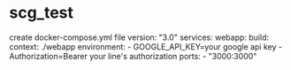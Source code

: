 # scg_test

create docker-compose.yml file
version: "3.0"
services:
  webapp:
    build:
      context: ./webapp
    environment:
      - GOOGLE_API_KEY=your google api key
      - Authorization=Bearer your line's authorization
    ports:
      - "3000:3000"
